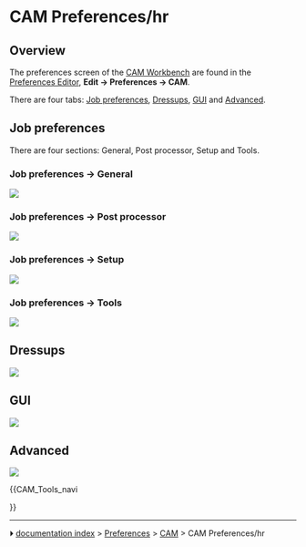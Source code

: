 # CAM Preferences/hr
## Overview

The preferences screen of the [CAM Workbench](CAM_Workbench.md) are found in the [Preferences Editor](Preferences_Editor.md), **Edit → Preferences → CAM**.

There are four tabs: [Job preferences](#Job_preferences.md), [Dressups](#Dressups.md), [GUI](#GUI.md) and [Advanced](#Advanced.md).

## Job preferences 

There are four sections: General, Post processor, Setup and Tools.

### Job preferences → General 

![](images/Preference_Path_Tab_01_01_V020.png )

### Job preferences → Post processor 

![](images/Preference_Path_Tab_01_02_V020.png )

### Job preferences → Setup 

![](images/Preference_Path_Tab_01_03_V020.png )

### Job preferences → Tools 

![](images/Preference_Path_Tab_01_04_V020.png )

## Dressups

![](images/Preference_Path_Tab_02_V020.png )

## GUI

![](images/Preference_Path_Tab_03_V020.png )

## Advanced

![](images/Preference_Path_Tab_04_V020.png )





{{CAM_Tools_navi

}}



---
⏵ [documentation index](../README.md) > [Preferences](Category_Preferences.md) > [CAM](CAM_Workbench.md) > CAM Preferences/hr

